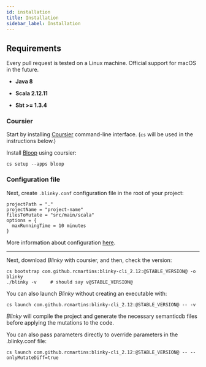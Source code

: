 ```yaml
---
id: installation
title: Installation
sidebar_label: Installation
---
```


## Requirements

Every pull request is tested on a Linux machine. Official support for macOS in the future.  

* **Java 8**

* **Scala 2.12.11**

* **Sbt >= 1.3.4**

### Coursier

Start by installing [Coursier](https://get-coursier.io/docs/cli-installation) command-line interface.
(`cs` will be used in the instructions below.)

Install [Bloop](https://scalacenter.github.io/bloop/setup) using coursier:
```shell
cs setup --apps bloop
```

### Configuration file

Next, create `.blinky.conf` configuration file in the root of your project:
```hocon
projectPath = "."
projectName = "project-name"
filesToMutate = "src/main/scala"
options = {
  maxRunningTime = 10 minutes
}
```
More information about configuration [here](configuration.md).

---

Next, download _Blinky_ with coursier, and then, check the version:
```shell
cs bootstrap com.github.rcmartins:blinky-cli_2.12:@STABLE_VERSION@ -o blinky
./blinky -v     # should say v@STABLE_VERSION@
```
 
You can also launch _Blinky_ without creating an executable with:
```shell
cs launch com.github.rcmartins:blinky-cli_2.12:@STABLE_VERSION@ -- -v
```

_Blinky_ will compile the project and generate the necessary semanticdb files
before applying the mutations to the code.

You can also pass parameters directly to override parameters in the .blinky.conf file: 
```shell
cs launch com.github.rcmartins:blinky-cli_2.12:@STABLE_VERSION@ -- --onlyMutateDiff=true
```
